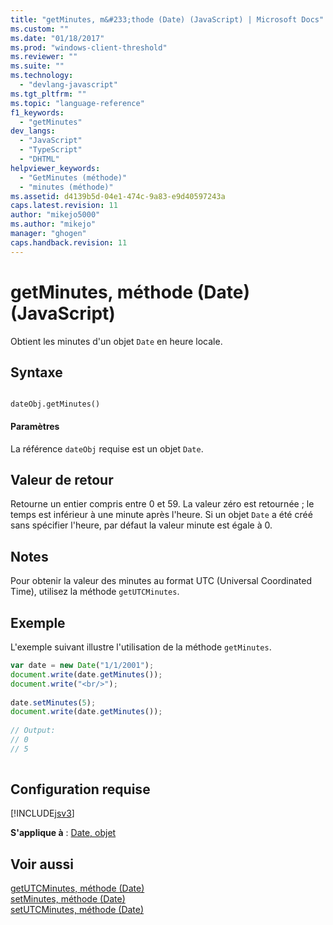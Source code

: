 ```yaml
---
title: "getMinutes, m&#233;thode (Date) (JavaScript) | Microsoft Docs"
ms.custom: ""
ms.date: "01/18/2017"
ms.prod: "windows-client-threshold"
ms.reviewer: ""
ms.suite: ""
ms.technology: 
  - "devlang-javascript"
ms.tgt_pltfrm: ""
ms.topic: "language-reference"
f1_keywords: 
  - "getMinutes"
dev_langs: 
  - "JavaScript"
  - "TypeScript"
  - "DHTML"
helpviewer_keywords: 
  - "GetMinutes (méthode)"
  - "minutes (méthode)"
ms.assetid: d4139b5d-04e1-474c-9a83-e9d40597243a
caps.latest.revision: 11
author: "mikejo5000"
ms.author: "mikejo"
manager: "ghogen"
caps.handback.revision: 11
---
```

# getMinutes, m&#233;thode (Date) (JavaScript)
Obtient les minutes d'un objet `Date` en heure locale.  
  
## Syntaxe  
  
```  
  
dateObj.getMinutes()   
```  
  
#### Paramètres  
 La référence `dateObj` requise est un objet `Date`.  
  
## Valeur de retour  
 Retourne un entier compris entre 0 et 59.  La valeur zéro est retournée ; le temps est inférieur à une minute après l'heure.  Si un objet `Date` a été créé sans spécifier l'heure, par défaut la valeur minute est égale à 0.  
  
## Notes  
 Pour obtenir la valeur des minutes au format UTC \(Universal Coordinated Time\), utilisez la méthode `getUTCMinutes`.  
  
## Exemple  
 L'exemple suivant illustre l'utilisation de la méthode `getMinutes`.  
  
```javascript  
var date = new Date("1/1/2001");  
document.write(date.getMinutes());  
document.write("<br/>");  
  
date.setMinutes(5);  
document.write(date.getMinutes());  
  
// Output:  
// 0  
// 5  
  
```  
  
## Configuration requise  
 [!INCLUDE[jsv3](../../javascript/reference/includes/jsv3-md.md)]  
  
 **S'applique à** : [Date, objet](../../javascript/reference/date-object-javascript.md)  
  
## Voir aussi  
 [getUTCMinutes, méthode \(Date\)](../../javascript/reference/getutcminutes-method-date-javascript.md)   
 [setMinutes, méthode \(Date\)](../../javascript/reference/setminutes-method-date-javascript.md)   
 [setUTCMinutes, méthode \(Date\)](../../javascript/reference/setutcminutes-method-date-javascript.md)